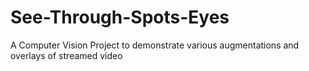 # See-Through-Spots-Eyes
A Computer Vision Project to demonstrate various augmentations and overlays of streamed video
